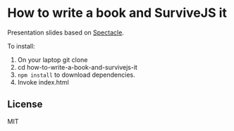 # How to write a book and SurviveJS it

Presentation slides based on [Spectacle](https://github.com/FormidableLabs/spectacle).

To install:
1. On your laptop git clone 
2. cd how-to-write-a-book-and-survivejs-it
3. `npm install` to download dependencies.
4. Invoke index.html

## License

MIT
